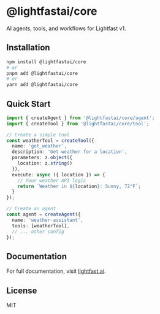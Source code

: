 # @lightfastai/core

AI agents, tools, and workflows for Lightfast v1.

## Installation

```bash
npm install @lightfastai/core
# or
pnpm add @lightfastai/core
# or  
yarn add @lightfastai/core
```

## Quick Start

```typescript
import { createAgent } from '@lightfastai/core/agent';
import { createTool } from '@lightfastai/core/tool';

// Create a simple tool
const weatherTool = createTool({
  name: 'get_weather',
  description: 'Get weather for a location',
  parameters: z.object({
    location: z.string()
  }),
  execute: async ({ location }) => {
    // Your weather API logic
    return `Weather in ${location}: Sunny, 72°F`;
  }
});

// Create an agent
const agent = createAgent({
  name: 'weather-assistant',
  tools: [weatherTool],
  // ... other config
});
```

## Documentation

For full documentation, visit [lightfast.ai](https://lightfast.ai).

## License

MIT